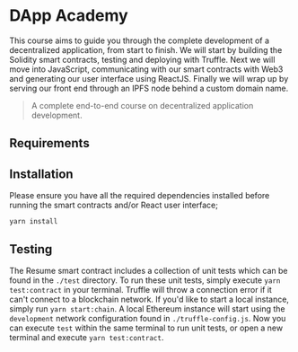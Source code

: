 # DApp Academy

This course aims to guide you through the complete development of a decentralized application, from start to finish. We will start by building the Solidity smart contracts, testing and deploying with Truffle. Next we will move into JavaScript, communicating with our smart contracts with Web3 and generating our user interface using ReactJS. Finally we will wrap up by serving our front end through an IPFS node behind a custom domain name.

> A complete end-to-end course on decentralized application development.

## Requirements

## Installation

Please ensure you have all the required dependencies installed before running the smart contracts and/or React user interface;

```
yarn install
```

## Testing

The Resume smart contract includes a collection of unit tests which can be found in the `./test` directory. To run these unit tests, simply execute `yarn test:contract` in your terminal. Truffle will throw a connection error if it can't connect to a blockchain network. If you'd like to start a local instance, simply run `yarn start:chain`. A local Ethereum instance will start using the `development` network configuration found in `./truffle-config.js`. Now you can execute `test` within the same terminal to run unit tests, or open a new terminal and execute `yarn test:contract`.
